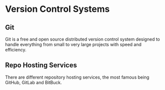 # Version Control Systems

## Git

Git is a free and open source distributed version control system designed to handle everything from small to very large projects with speed and efficiency.

## Repo Hosting Services

There are different repository hosting services, the most famous being GitHub, GitLab and BitBuck.
